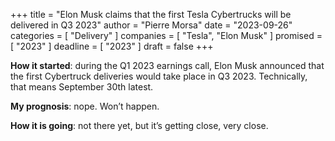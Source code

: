 +++
title     			= "Elon Musk claims that the first Tesla Cybertrucks will be delivered in Q3 2023"
author  		  = "Pierre Morsa"
date 		      = "2023-09-26"
categories 		= [ "Delivery" ]
companies			= [ "Tesla", "Elon Musk" ]
promised			= [ "2023" ]
deadline				= [ "2023" ]
draft      		= false
+++

**How it started**: during the Q1 2023 earnings call, Elon Musk announced that the first Cybertruck deliveries would take place in Q3 2023. Technically, that means September 30th latest.

**My prognosis**: nope. Won’t happen.

**How it is going**: not there yet, but it’s getting close, very close.

